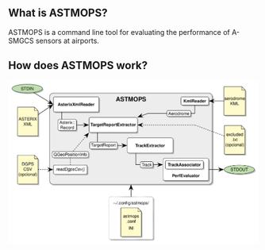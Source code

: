 [comment]: # (
SPDX-FileCopyrightText: 2020-2021 Álvaro Cebrián Juan <acebrianjuan@gmail.com>
)

[comment]: # (
SPDX-License-Identifier: GPL-3.0-or-later
)

## What is ASTMOPS?

ASTMOPS is a command line tool for evaluating the performance of A-SMGCS sensors at airports.

## How does ASTMOPS work?

![](./docs/astmops_diagram.png)


